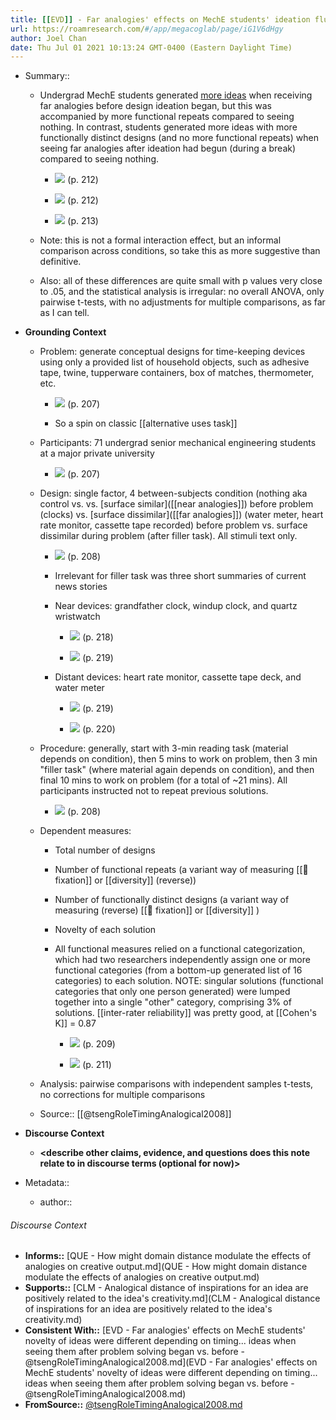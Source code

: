 ```yaml
---
title: [[EVD]] - Far analogies' effects on MechE students' ideation fluency and diversity were different depending on timing: more ideas (but with more functional repeats) before ideation began, vs. more functionally distinct designs after problem solving began (during a break), both compared to seeing nothing - [[@tsengRoleTimingAnalogical2008]]
url: https://roamresearch.com/#/app/megacoglab/page/iG1V6dHgy
author: Joel Chan
date: Thu Jul 01 2021 10:13:24 GMT-0400 (Eastern Daylight Time)
---
```


- Summary::

    - Undergrad MechE students generated [more ideas](![](https://firebasestorage.googleapis.com/v0/b/firescript-577a2.appspot.com/o/imgs%2Fapp%2Fmegacoglab%2F4fSBAEuUlU.png?alt=media&token=9e652f36-af19-423c-8869-f8897d923efa) (p. 212)) when receiving far analogies before design ideation began, but this was accompanied by more functional repeats compared to seeing nothing. In contrast, students generated more ideas with more functionally distinct designs (and no more functional repeats) when seeing far analogies after ideation had begun (during a break) compared to seeing nothing.

        - ![](https://firebasestorage.googleapis.com/v0/b/firescript-577a2.appspot.com/o/imgs%2Fapp%2Fmegacoglab%2F4fSBAEuUlU.png?alt=media&token=9e652f36-af19-423c-8869-f8897d923efa) (p. 212)

        - ![](https://firebasestorage.googleapis.com/v0/b/firescript-577a2.appspot.com/o/imgs%2Fapp%2Fmegacoglab%2FKOI99-wadO.png?alt=media&token=d245bd58-0b97-4ea0-b6a2-26061032942d) (p. 212)

        - ![](https://firebasestorage.googleapis.com/v0/b/firescript-577a2.appspot.com/o/imgs%2Fapp%2Fmegacoglab%2FJlngWbjaVG.png?alt=media&token=5122fd0e-9ddc-4622-8144-c8b18137d6b9) (p. 213)

    - Note: this is not a formal interaction effect, but an informal comparison across conditions, so take this as more suggestive than definitive.

    - Also: all of these differences are quite small with p values very close to .05, and the statistical analysis is irregular: no overall ANOVA, only pairwise t-tests, with no adjustments for multiple comparisons, as far as I can tell.
- **Grounding Context**

    - Problem: generate conceptual designs for time-keeping devices using only a provided list of household objects, such as adhesive tape, twine, tupperware containers, box of matches, thermometer, etc.

        - ![](https://firebasestorage.googleapis.com/v0/b/firescript-577a2.appspot.com/o/imgs%2Fapp%2Fmegacoglab%2FQn_XW5yo1W.png?alt=media&token=0ef0e9e1-71d3-4ace-8ed1-072f598f0890) (p. 207)

        - So a spin on classic [[alternative uses task]]

    - Participants: 71 undergrad senior mechanical engineering students at a major private university

        - ![](https://firebasestorage.googleapis.com/v0/b/firescript-577a2.appspot.com/o/imgs%2Fapp%2Fmegacoglab%2FQCDylYAR3V.png?alt=media&token=0164f153-e5d9-41cf-be46-01413bb951cd) (p. 207)

    - Design: single factor, 4 between-subjects condition (nothing aka control vs. vs. [surface similar]([[near analogies]]) before problem (clocks) vs. [surface dissimilar]([[far analogies]]) (water meter, heart rate monitor, cassette tape recorded) before problem vs. surface dissimilar during problem (after filler task). All stimuli text only.

        - ![](https://firebasestorage.googleapis.com/v0/b/firescript-577a2.appspot.com/o/imgs%2Fapp%2Fmegacoglab%2FkyRsBDJPYH.png?alt=media&token=ea5af47a-143c-4861-a1a7-238382f64bbc) (p. 208)

        - Irrelevant for filler task was three short summaries of current news stories

        - Near devices: grandfather clock, windup clock, and quartz wristwatch

            - ![](https://firebasestorage.googleapis.com/v0/b/firescript-577a2.appspot.com/o/imgs%2Fapp%2Fmegacoglab%2FIY9f8qjgIH.png?alt=media&token=0111f500-cf54-4750-9c84-40652e602caa) (p. 218)

            - ![](https://firebasestorage.googleapis.com/v0/b/firescript-577a2.appspot.com/o/imgs%2Fapp%2Fmegacoglab%2FRS_urgMACM.png?alt=media&token=31c7b17b-1918-45b9-9c5d-d92a011f234b) (p. 219)

        - Distant devices: heart rate monitor, cassette tape deck, and water meter

            - ![](https://firebasestorage.googleapis.com/v0/b/firescript-577a2.appspot.com/o/imgs%2Fapp%2Fmegacoglab%2FPkzkKzDslJ.png?alt=media&token=5f3934cc-0063-4474-8e7d-9f74ac81b641) (p. 219)

            - ![](https://firebasestorage.googleapis.com/v0/b/firescript-577a2.appspot.com/o/imgs%2Fapp%2Fmegacoglab%2FnuKkfYtqfS.png?alt=media&token=48a16ace-8fd1-47ec-9280-27d4c64240ee) (p. 220)

    - Procedure: generally, start with 3-min reading task (material depends on condition), then 5 mins to work on problem, then 3 min "filler task" (where material again depends on condition), and then final 10 mins to work on problem (for a total of ~21 mins). All participants instructed not to repeat previous solutions.

        - ![](https://firebasestorage.googleapis.com/v0/b/firescript-577a2.appspot.com/o/imgs%2Fapp%2Fmegacoglab%2FicSsEC0k9s.png?alt=media&token=e63c9812-c405-4fef-a7dc-2718f42df840) (p. 208)

    - Dependent measures:

        - Total number of designs

        - Number of functional repeats (a variant way of measuring [[🧱 fixation]] or [[diversity]] (reverse))

        - Number of functionally distinct designs (a variant way of measuring (reverse) [[🧱 fixation]] or [[diversity]] )

        - Novelty of each solution

        - All functional measures relied on a functional categorization, which had two researchers independently assign one or more functional categories (from a bottom-up generated list of 16 categories) to each solution. NOTE: singular solutions (functional categories that only one person generated) were lumped together into a single "other" category, comprising 3% of solutions. [[inter-rater reliability]] was pretty good, at [[Cohen's K]] = 0.87

            - ![](https://firebasestorage.googleapis.com/v0/b/firescript-577a2.appspot.com/o/imgs%2Fapp%2Fmegacoglab%2F3jxnOT3tZr.png?alt=media&token=9f8ac47d-8f9a-41f3-9433-160b37cfb4d7) (p. 209)

            - ![](https://firebasestorage.googleapis.com/v0/b/firescript-577a2.appspot.com/o/imgs%2Fapp%2Fmegacoglab%2FzwaF0xdKtR.png?alt=media&token=cc7124a7-6e9b-477e-a4b3-74583fdbd804) (p. 211)

    - Analysis: pairwise comparisons with independent samples t-tests, no corrections for multiple comparisons

    - Source:: [[@tsengRoleTimingAnalogical2008]]
- **Discourse Context**

    - __<describe other claims, evidence, and questions does this note relate to in discourse terms (optional for now)>__
- Metadata::

    - author:: <your name page here>

###### Discourse Context

- **Informs::** [QUE - How might domain distance modulate the effects of analogies on creative output.md](QUE - How might domain distance modulate the effects of analogies on creative output.md)
- **Supports::** [CLM - Analogical distance of inspirations for an idea are positively related to the idea's creativity.md](CLM - Analogical distance of inspirations for an idea are positively related to the idea's creativity.md)
- **Consistent With::** [EVD - Far analogies' effects on MechE students' novelty of ideas were different depending on timing... ideas when seeing them after problem solving began vs. before - @tsengRoleTimingAnalogical2008.md](EVD - Far analogies' effects on MechE students' novelty of ideas were different depending on timing... ideas when seeing them after problem solving began vs. before - @tsengRoleTimingAnalogical2008.md)
- **FromSource::** [@tsengRoleTimingAnalogical2008.md](@tsengRoleTimingAnalogical2008.md)
